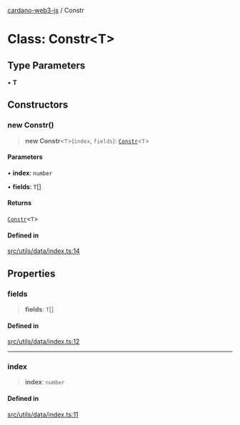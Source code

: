 [cardano-web3-js](../index.md) / Constr

# Class: Constr\<T\>

## Type Parameters

• **T**

## Constructors

### new Constr()

> **new Constr**\<`T`\>(`index`, `fields`): [`Constr`](Constr.md)\<`T`\>

#### Parameters

• **index**: `number`

• **fields**: `T`[]

#### Returns

[`Constr`](Constr.md)\<`T`\>

#### Defined in

[src/utils/data/index.ts:14](https://github.com/xray-network/cardano-web3-js/blob/c2cd49478a527b9b57b4028f4ad7add1c4bff5b8/src/utils/data/index.ts#L14)

## Properties

### fields

> **fields**: `T`[]

#### Defined in

[src/utils/data/index.ts:12](https://github.com/xray-network/cardano-web3-js/blob/c2cd49478a527b9b57b4028f4ad7add1c4bff5b8/src/utils/data/index.ts#L12)

***

### index

> **index**: `number`

#### Defined in

[src/utils/data/index.ts:11](https://github.com/xray-network/cardano-web3-js/blob/c2cd49478a527b9b57b4028f4ad7add1c4bff5b8/src/utils/data/index.ts#L11)
